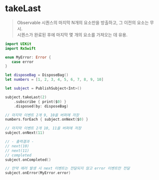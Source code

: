takeLast
========

> Observable 시퀀스의 마지막 N개의 요소만을 방출하고, 그 이전의 요소는 무시.  
> 시퀀스가 완료된 후에 마지막 몇 개의 요소를 가져오는 데 유용.  

```swift
import UIKit
import RxSwift

enum MyError: Error {
   case error
}

let disposeBag = DisposeBag()
let numbers = [1, 2, 3, 4, 5, 6, 7, 8, 9, 10]

let subject = PublishSubject<Int>()

subject.takeLast(2)
    .subscribe { print($0) }
    .disposed(by: disposeBag)

// 마지막 이벤트 2개 9, 10을 버퍼에 저장
numbers.forEach { subject.onNext($0) }

// 마지막 이벤트 2개 10, 11을 버퍼에 저장
subject.onNext(11)

// - 출력결과 -
// next(10)
// next(11)
// completed
subject.onCompleted()

// 만약 에러 발생 시 next 이벤트는 전달되지 않고 error 이벤트만 전달
subject.onError(MyError.error)
```
